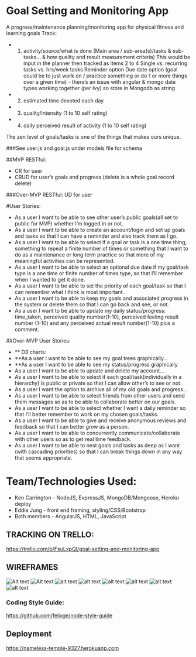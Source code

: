 # Goal Setting and Monitoring App
A progress/maintenance planning/monitoring app for physical fitness and learning goals
Track:
* 1. activity/source/what is done (Main area / sub-area(s)/tasks & sub-tasks... & how quality and result measurement criteria) This would be input in the planner then tracked as items 2 to 4
	Single vs. recurring tasks vs. hrs/week tasks
	Reminder option
	Due date option (goal could be to just work on / practice something or do 1 or more things over a given time) - there’s an issue with angular & mongo date types working together (per Ivy) so store in Mongodb as string
* 2. estimated time devoted each day
* 3. quality/intensity (1 to 10 self rating)
* 4. daily perceived result of activity  (1 to 10 self rating)

The zen level of goals/tasks is one of the things that makes ours unique.

###See user.js and goal.js under models file for schema

##MVP RESTful:
* CR for user
* CRUD for user’s goals and progress (delete is a whole goal record delete)

###Over-MVP RESTful:
UD for user

#User Stories:
* As a user I want to be able to see other user’s public goals(all set to public for MVP) whether I’m logged in or not.
* As a user I want to be able to create an account/login and set up goals and tasks so that I can have a reminder and also track them as I go.
* As a user I want to be able to select if a goal or task is a one time thing, something to repeat a finite number of times or something that I want to do as a maintenance or long term practice so that more of my meaningful activities can be represented.
* As a user I want to be able to select an optional due date if my goal/task type is a one time or finite number of times type, so that I’ll remember when I wanted to get it done.
* As a user I want to be able to set the priority of each goal/task so that I can remember what I think is most important.
* As a user I want to be able to keep my goals and associated progress in the system or delete them so that I can go back and see, or not.
* As a user I want to be able to update my daily status/progress: time_taken, perceived quality number(1-10), perceived feeling result number (1-10) and any perceived actual result number(1-10) plus a comment.

##Over-MVP User Stories:
* ** D3 charts:
* **As a user I want to be able to see my goal trees graphically…
* **As a user I want to be able to see my status/progress graphically
* As a user I want to be able to update and delete my account...
* As a user I want to be able to select if each goal/task(individually in a hierarchy) is public or private so that I can allow other’s to see or not.
* As a user I want the option to archive all of my old goals and progress...
* As a user I want to be able to select friends from other users and send them messages so as to be able to collaborate better on our goals.
* As a user I want to be able to select whether I want a daily reminder so that I’ll better remember to work on my chosen goals/tasks.
* As a user I want to be able to give and receive anonymous reviews and feedback so that I can better grow as a person.
* As a user I want to be able to concurrently communicate/collaborate with other users so as to get real time feedback.
* As a user I want to be able to nest goals and tasks as deep as I want (with cascading priorities) so that I can break things down in any way that seems appropriate.

# Team/Technologies Used:
* Ken Carrington - NodeJS, ExpressJS, MongoDB/Mongoose, Heroku deploy
* Eddie Jung - front end framing, styling/CSS/Bootstrap
* Both members - AngularJS, HTML, JavaScript

## TRACKING ON TRELLO:
https://trello.com/b/FsuLxpQI/goal-setting-and-monitoring-app

## WIREFRAMES
![Alt text](https://cloud.githubusercontent.com/assets/13035354/11770971/ffe9eb06-a1be-11e5-97e0-d1e30a6b5999.png)
![Alt text](https://cloud.githubusercontent.com/assets/13035354/11770975/05fea4e6-a1bf-11e5-8fcd-75b7302999a2.png)
![alt text](https://cloud.githubusercontent.com/assets/13035354/11770978/0fcdbbf6-a1bf-11e5-94eb-4780a77482fb.png)
![alt text](https://cloud.githubusercontent.com/assets/13035354/11770980/1890f96a-a1bf-11e5-9397-179ffad2f34a.png)
![alt text](https://cloud.githubusercontent.com/assets/13035354/11770984/216339cc-a1bf-11e5-96cd-99e928304c47.png)
![alt text](https://cloud.githubusercontent.com/assets/13035354/11770987/27030d62-a1bf-11e5-8122-e98aba094f05.png)
![alt text](https://cloud.githubusercontent.com/assets/13035354/11770989/2dde3468-a1bf-11e5-8d3d-280d687d49e6.png)
![alt text](https://cloud.githubusercontent.com/assets/13035354/11770991/33caa730-a1bf-11e5-83af-319366fb05a3.png)

### Coding Style Guide:
https://github.com/felixge/node-style-guide

## Deployment
https://nameless-temple-9327.herokuapp.com



